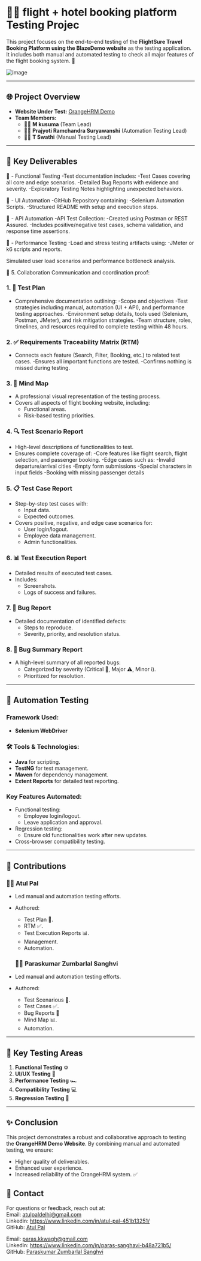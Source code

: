 # 🧑‍💻  flight + hotel booking platform Testing Projec
This project focuses on the end-to-end testing of the **FlightSure Travel Booking Platform using the BlazeDemo website** as the testing application. It includes both manual and automated testing to check all major features of the flight booking system. 🚀

![image](https://encrypted-tbn0.gstatic.com/images?q=tbn:ANd9GcRhWEH7pfwaNzo0UDflyIxW-M02VaDZ9Na0Ow&s)


---

## 🌐 Project Overview
- **Website Under Test:** [OrangeHRM Demo](https://blazedemo.com/index.php)
- **Team Members:**
  - 👨‍💼 **M kusuma** (Team Lead)
  - 👨‍💼 **Prajyoti Ramchandra Suryawanshi** (Automation Testing Lead)
  -  👨‍💼 **T Swathi** (Manual Testing Lead)
    
---

## 📑 Key Deliverables
🧪 - Functional Testing
       -Test documentation includes:
       -Test Cases covering all core and edge scenarios.
       -Detailed Bug Reports with evidence and severity.
       -Exploratory Testing Notes highlighting unexpected behaviors.

🤖 - UI Automation
      -GitHub Repository containing:
      -Selenium Automation Scripts.
       -Structured README with setup and execution steps.

🔌 - API Automation
         -API Test Collection:
         -Created using Postman or REST Assured.
         -Includes positive/negative test cases, schema validation, and response time assertions.

🚀 - Performance Testing
        -Load and stress testing artifacts using:
         -JMeter or k6 scripts and reports.

Simulated user load scenarios and performance bottleneck analysis.

🤝 5. Collaboration
Communication and coordination proof:

### 1. 📝 Test Plan
- Comprehensive documentation outlining:
  -Scope and objectives 
   -Test strategies including manual, automation (UI + API), and performance testing approaches.
   -Environment setup details, tools used (Selenium, Postman, JMeter), and risk mitigation strategies.
    -Team structure, roles, timelines, and resources required to complete testing within 48 hours.

### 2. ✅ Requirements Traceability Matrix (RTM)
- Connects each feature (Search, Filter, Booking, etc.) to related test cases.
-Ensures all important functions are tested.
-Confirms nothing is missed during testing.

### 3. 🧠 Mind Map
- A professional visual representation of the testing process.
- Covers all aspects of flight booking  website, including:
  - Functional areas.
  - Risk-based testing priorities.

### 4. 🔍 Test Scenario Report
- High-level descriptions of functionalities to test.
- Ensures complete coverage of:
-Core features like flight search, flight selection, and passenger booking.
-Edge cases such as:
-Invalid departure/arrival cities
-Empty form submissions
-Special characters in input fields
-Booking with missing passenger details

### 5. 📋 Test Case Report
- Step-by-step test cases with:
  - Input data.
  - Expected outcomes.
- Covers positive, negative, and edge case scenarios for:
  - User login/logout.
  - Employee data management.
  - Admin functionalities.

### 6. 📊 Test Execution Report
- Detailed results of executed test cases.
- Includes:
  - Screenshots.
  - Logs of success and failures.

### 7. 🐞 Bug Report
- Detailed documentation of identified defects:
  - Steps to reproduce.
  - Severity, priority, and resolution status.

### 8. 📃 Bug Summary Report
- A high-level summary of all reported bugs:
  - Categorized by severity (Critical 🛑, Major ⚠️, Minor ℹ️).
  - Prioritized for resolution.

---

## 🤖 Automation Testing

### Framework Used:
- **Selenium WebDriver**

### 🛠️ Tools & Technologies:
- **Java** for scripting.
- **TestNG** for test management.
- **Maven** for dependency management.
- **Extent Reports** for detailed test reporting.

### Key Features Automated:
- Functional testing:
  - Employee login/logout.
  - Leave application and approval.
- Regression testing:
  - Ensure old functionalities work after new updates.
- Cross-browser compatibility testing.

---

## 👥 Contributions

### 👨‍💼 Atul Pal
- Led manual and automation testing efforts.
- Authored:
  - Test Plan 📝.
  - RTM ✅.
  - Test Execution Reports 📊.
  - Management.
  - Automation.

  ### 👨‍💼 Paraskumar Zumbarlal Sanghvi
- Led manual and automation testing efforts.
- Authored:
  - Test Scenarious 📝.
  - Test Cases ✅.
  - Bug Reports 🐞 
  - Mind Map 📊.
  - Automation.

---

## 🧪 Key Testing Areas
1. **Functional Testing** ⚙️
2. **UI/UX Testing** 🎨
3. **Performance Testing** 🏎️
4. **Compatibility Testing** 💻
5. **Regression Testing** 🔄

---

## ✨ Conclusion

This project demonstrates a robust and collaborative approach to testing the **OrangeHRM Demo Website**. By combining manual and automated testing, we ensure:
- Higher quality of deliverables.
- Enhanced user experience.
- Increased reliability of the OrangeHRM system. ✅


## 📧 Contact
For questions or feedback, reach out at:</br>
Email: atulpaldelhi@gmail.com </br>
Linkedin: https://www.linkedin.com/in/atul-pal-451b13251/</br>
GitHub: [Atul Pal](https://github.com/palatul16) </br>

Email: paras.kkwagh@gmail.com </br>
Linkedin: https://www.linkedin.com/in/paras-sanghavi-b48a721b5/ </br>
GitHub: [Paraskumar Zumbarlal Sanghvi](https://github.com/Parassanghavi1008) </br>






